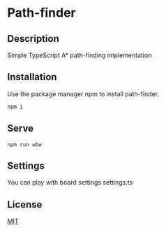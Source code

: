 # Path-finder

## Description
Simple TypeScript A* path-finding implementation


## Installation

Use the package manager npm to install path-finder.

```bash
npm i 
```

## Serve

```
npm run wbw
```

## Settings
You can play with board settings settings.ts

## License
[MIT](https://choosealicense.com/licenses/mit/)